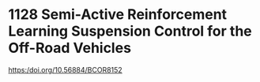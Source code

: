 # 1128 Semi-Active Reinforcement Learning Suspension Control for the Off-Road Vehicles



[https:/doi.org/10.56884/BCOR8152](https://https/doi.org/10.56884/BCOR8152)

